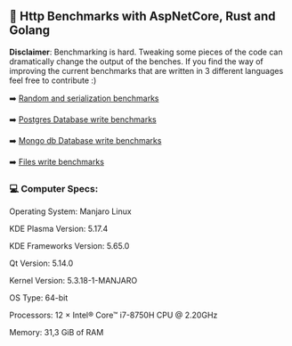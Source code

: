 ## :rocket: Http Benchmarks with AspNetCore, Rust and Golang

**Disclaimer**: Benchmarking is hard. Tweaking some pieces of the code can dramatically change the output of the benches. If you find the way of improving the current benchmarks that are written in 3 different languages feel free to contribute :)

:arrow_right: [Random and serialization benchmarks](https://github.com/CarlosLanderas/http-benches/tree/master/random-serialization)

:arrow_right: [Postgres Database write benchmarks](https://github.com/CarlosLanderas/http-benches/tree/master/postgres-db-write)

:arrow_right: [Mongo db Database write benchmarks](https://github.com/CarlosLanderas/http-benches/tree/master/mongo-db-write)

:arrow_right: [Files write benchmarks](https://github.com/CarlosLanderas/http-benches/tree/master/files-write)


### :computer: Computer Specs:

Operating System: Manjaro Linux 

KDE Plasma Version: 5.17.4

KDE Frameworks Version: 5.65.0

Qt Version: 5.14.0

Kernel Version: 5.3.18-1-MANJARO

OS Type: 64-bit

Processors: 12 × Intel® Core™ i7-8750H CPU @ 2.20GHz

Memory: 31,3 GiB of RAM

